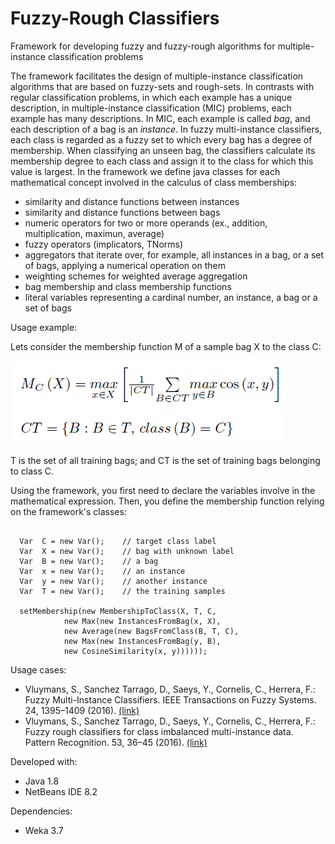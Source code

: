 # Fuzzy-Rough Classifiers
Framework for developing fuzzy and fuzzy-rough algorithms for multiple-instance classification problems

The framework facilitates the design of multiple-instance classification algorithms that are based on fuzzy-sets and rough-sets. In contrasts with regular classification problems, in which each example has a unique description, in multiple-instance classification (MIC) problems, each example has many descriptions. In MIC, each example is called <em>bag</em>, and each description of a bag is an <em>instance</em>. In fuzzy multi-instance classifiers, each class is regarded as a fuzzy set to which every bag has a degree of membership. When classifying an unseen bag, the classifiers calculate its membership degree to each class and assign it to the class for which this value is largest. In the framework we define java classes for each mathematical concept involved in the calculus of class memberships:

- similarity and distance functions between instances
- similarity and distance functions between bags
- numeric operators for two or more operands (ex., addition, multiplication, maximun, average)
- fuzzy operators (implicators, TNorms)
- aggregators that iterate over, for example, all instances in a bag, or a set of bags, applying a numerical operation on them
- weighting schemes for weighted average aggregation
- bag membership and class membership functions
- literal variables representing a cardinal number, an instance, a bag or a set of bags

Usage example:

Lets consider the membership function M of a sample bag X to the class C:

<img src="membfunction.png" alt="Membership Function">

T is the set of all training bags; and CT is the set of training bags belonging to class C.

Using the framework, you first need to declare the variables involve in the mathematical expression. Then, you define the membership function relying on the framework's classes:
<pre><code>
  Var <Integer> C = new Var();    // target class label  
  Var <Instance> X = new Var();    // bag with unknown label 
  Var <Instance> B = new Var();    // a bag  
  Var <Instance> x = new Var();    // an instance 
  Var <Instance> y = new Var();    // another instance 
  Var <Instances> T = new Var();    // the training samples
  
  setMembership(new MembershipToClass(X, T, C, 
            new Max(new InstancesFromBag(x, X), 
            new Average(new BagsFromClass(B, T, C),
            new Max(new InstancesFromBag(y, B),
            new CosineSimilarity(x, y))))));
</code></pre>

Usage cases:
- Vluymans, S., Sanchez Tarrago, D., Saeys, Y., Cornelis, C., Herrera, F.: Fuzzy Multi-Instance Classifiers. IEEE Transactions on Fuzzy Systems. 24, 1395–1409 (2016). <a href="https://ieeexplore.ieee.org/document/7378303" target="_blank">(link)</a>
- Vluymans, S., Sanchez Tarrago, D., Saeys, Y., Cornelis, C., Herrera, F.: Fuzzy rough classifiers for class imbalanced multi-instance data. Pattern Recognition. 53, 36–45 (2016). <a href="https://www.sciencedirect.com/science/article/abs/pii/S0031320315004446" target="_blank">(link)</a>

Developed with:
- Java 1.8
- NetBeans IDE 8.2

Dependencies:
- Weka 3.7

